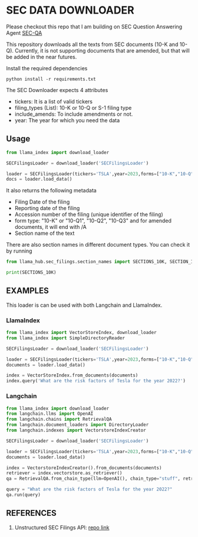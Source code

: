 # SEC DATA DOWNLOADER

Please checkout this repo that I am building on SEC Question Answering Agent [SEC-QA](https://github.com/Athe-kunal/SEC-QA-Agent)

This repository downloads all the texts from SEC documents (10-K and 10-Q). Currently, it is not supporting documents that are amended, but that will be added in the near futures.

Install the required dependencies

```
python install -r requirements.txt
```

The SEC Downloader expects 4 attributes

* tickers: It is a list of valid tickers
* filing_types (List): 10-K or 10-Q or S-1 filing type 
* include_amends: To include amendments or not.
* year: The year for which you need the data

## Usage
```python
from llama_index import download_loader

SECFilingsLoader = download_loader('SECFilingsLoader')

loader = SECFilingsLoader(tickers='TSLA',year=2023,forms=["10-K","10-Q"],include_amends=True)
docs = loader.load_data()
```

It also returns the following metadata

* Filing Date of the filing
* Reporting date of the filing
* Accession number of the filing (unique identifier of the filing)
* form type: "10-K" or "10-Q1", "10-Q2", "10-Q3" and for amended documents, it will end with /A
* Section name of the text

There are also section names in different document types. You can check it by running

```python
from llama_hub.sec_filings.section_names import SECTIONS_10K, SECTION_10Q

print(SECTIONS_10K)
```

## EXAMPLES

This loader is can be used with both Langchain and LlamaIndex.

### LlamaIndex
```python
from llama_index import VectorStoreIndex, download_loader
from llama_index import SimpleDirectoryReader

SECFilingsLoader = download_loader('SECFilingsLoader')

loader = SECFilingsLoader(tickers='TSLA',year=2023,forms=["10-K","10-Q"],include_amends=True)
documents = loader.load_data()

index = VectorStoreIndex.from_documents(documents)
index.query('What are the risk factors of Tesla for the year 2022?')

```

### Langchain

```python
from llama_index import download_loader
from langchain.llms import OpenAI
from langchain.chains import RetrievalQA
from langchain.document_loaders import DirectoryLoader
from langchain.indexes import VectorstoreIndexCreator

SECFilingsLoader = download_loader('SECFilingsLoader')

loader = SECFilingsLoader(tickers='TSLA',year=2023,forms=["10-K","10-Q"],include_amends=True)
documents = loader.load_data()

index = VectorstoreIndexCreator().from_documents(documents)
retriever = index.vectorstore.as_retriever()
qa = RetrievalQA.from_chain_type(llm=OpenAI(), chain_type="stuff", retriever=retriever)

query = "What are the risk factors of Tesla for the year 2022?"
qa.run(query)
```
## REFERENCES
1. Unstructured SEC Filings API: [repo link](https://github.com/Unstructured-IO/pipeline-sec-filings/tree/main)


